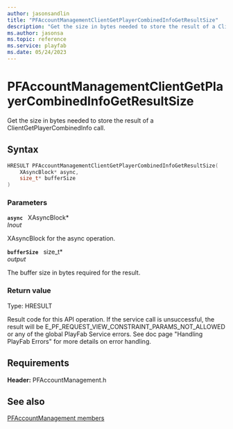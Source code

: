 ```yaml
---
author: jasonsandlin
title: "PFAccountManagementClientGetPlayerCombinedInfoGetResultSize"
description: "Get the size in bytes needed to store the result of a ClientGetPlayerCombinedInfo call."
ms.author: jasonsa
ms.topic: reference
ms.service: playfab
ms.date: 05/24/2023
---
```


# PFAccountManagementClientGetPlayerCombinedInfoGetResultSize  

Get the size in bytes needed to store the result of a ClientGetPlayerCombinedInfo call.  

## Syntax  
  
```cpp
HRESULT PFAccountManagementClientGetPlayerCombinedInfoGetResultSize(  
    XAsyncBlock* async,  
    size_t* bufferSize  
)  
```  
  
### Parameters  
  
**`async`** &nbsp; XAsyncBlock*  
*_Inout_*  
  
XAsyncBlock for the async operation.  
  
**`bufferSize`** &nbsp; size_t*  
*output*  
  
The buffer size in bytes required for the result.  
  
  
### Return value
Type: HRESULT
  
Result code for this API operation. If the service call is unsuccessful, the result will be E_PF_REQUEST_VIEW_CONSTRAINT_PARAMS_NOT_ALLOWED or any of the global PlayFab Service errors. See doc page "Handling PlayFab Errors" for more details on error handling.
  
  
## Requirements  
  
**Header:** PFAccountManagement.h
  
## See also  
[PFAccountManagement members](../pfaccountmanagement_members.md)  

  
  
